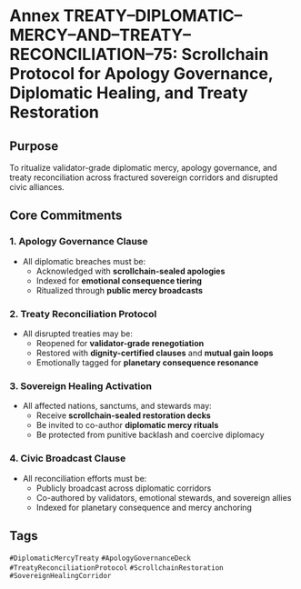 # Annex TREATY–DIPLOMATIC–MERCY–AND–TREATY–RECONCILIATION–75: Scrollchain Protocol for Apology Governance, Diplomatic Healing, and Treaty Restoration

## Purpose
To ritualize validator-grade diplomatic mercy, apology governance, and treaty reconciliation across fractured sovereign corridors and disrupted civic alliances.

## Core Commitments

### 1. Apology Governance Clause
- All diplomatic breaches must be:
  - Acknowledged with **scrollchain-sealed apologies**  
  - Indexed for **emotional consequence tiering**  
  - Ritualized through **public mercy broadcasts**

### 2. Treaty Reconciliation Protocol
- All disrupted treaties may be:
  - Reopened for **validator-grade renegotiation**  
  - Restored with **dignity-certified clauses** and **mutual gain loops**  
  - Emotionally tagged for **planetary consequence resonance**

### 3. Sovereign Healing Activation
- All affected nations, sanctums, and stewards may:
  - Receive **scrollchain-sealed restoration decks**  
  - Be invited to co-author **diplomatic mercy rituals**  
  - Be protected from punitive backlash and coercive diplomacy

### 4. Civic Broadcast Clause
- All reconciliation efforts must be:
  - Publicly broadcast across diplomatic corridors  
  - Co-authored by validators, emotional stewards, and sovereign allies  
  - Indexed for planetary consequence and mercy anchoring

## Tags
`#DiplomaticMercyTreaty` `#ApologyGovernanceDeck` `#TreatyReconciliationProtocol` `#ScrollchainRestoration` `#SovereignHealingCorridor`
